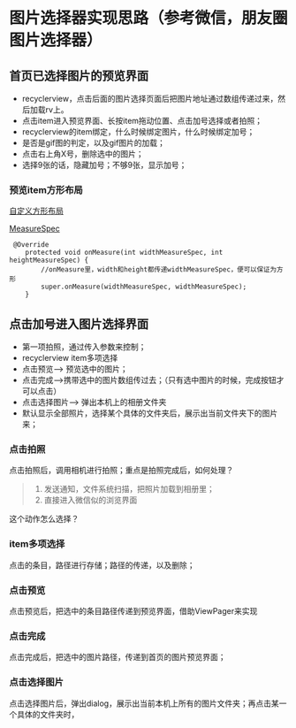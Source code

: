 
# 图片选择器实现思路（参考微信，朋友圈图片选择器）

##  首页已选择图片的预览界面

  * recyclerview，点击后面的图片选择页面后把图片地址通过数组传递过来，然后加载rv上。
  * 点击item进入预览界面、长按item拖动位置、点击加号选择或者拍照；
  * recyclerview的item绑定，什么时候绑定图片，什么时候绑定加号；
  * 是否是gif图的判定，以及gif图片的加载；
  * 点击右上角X号，删除选中的图片；
  * 选择9张的话，隐藏加号；不够9张，显示加号；

### 预览item方形布局

[自定义方形布局](http://blog.csdn.net/future_challenger/article/details/51346476)


[MeasureSpec](https://jakkypan.gitbooks.io/trivial/content/measurespeczai_li_jie.html)

```
 @Override
    protected void onMeasure(int widthMeasureSpec, int heightMeasureSpec) {
        //onMeasure里，width和height都传递widthMeasureSpec，便可以保证为方形
        super.onMeasure(widthMeasureSpec, widthMeasureSpec);
    }
```


## 点击加号进入图片选择界面

  * 第一项拍照，通过传入参数来控制；
  * recyclerview item多项选择
  * 点击预览——> 预览选中的图片；
  * 点击完成——>携带选中的图片数组传过去；（只有选中图片的时候，完成按钮才可以点击）
  * 点击选择图片——> 弹出本机上的相册文件夹
  * 默认显示全部照片，选择某个具体的文件夹后，展示出当前文件夹下的图片来；

### 点击拍照

点击拍照后，调用相机进行拍照；重点是拍照完成后，如何处理？

 > 1. 发送通知，文件系统扫描，把照片加载到相册里；
 > 2. 直接进入微信似的浏览界面

 这个动作怎么选择？

### item多项选择

点击的条目，路径进行存储；路径的传递，以及删除；

### 点击预览

点击预览后，把选中的条目路径传递到预览界面，借助ViewPager来实现

### 点击完成

点击完成后，把选中的图片路径，传递到首页的图片预览界面；

### 点击选择图片

点击选择图片后，弹出dialog，展示出当前本机上所有的图片文件夹；再点击某一个具体的文件夹时，












